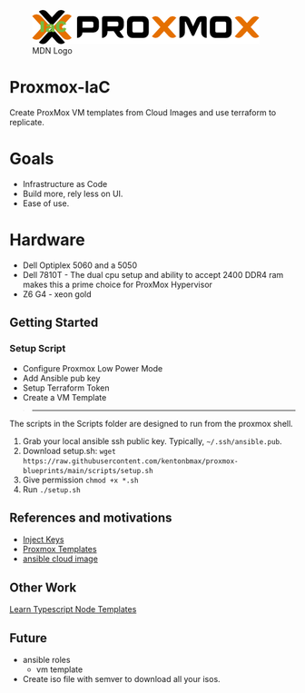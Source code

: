 <figure>
  <img
  src="assets/proxmos.png"
  alt="ProxMox Blueprints">
  <figcaption>MDN Logo</figcaption>
</figure>

# Proxmox-IaC
Create ProxMox VM templates from Cloud Images and use terraform to replicate. 

# Goals
- Infrastructure as Code
- Build more, rely less on UI.
- Ease of use. 

# Hardware
- Dell Optiplex 5060 and a 5050
- Dell 7810T - The dual cpu setup and ability to accept 2400 DDR4 ram makes this a prime choice for ProxMox Hypervisor
- Z6 G4 - xeon gold

## Getting Started

### Setup Script
* Configure Proxmox Low Power Mode
* Add Ansible pub key
* Setup Terraform Token
* Create a VM Template

> ----------------------------------------------------------------------------
The scripts in the Scripts folder are designed to run from the proxmox shell.

1. Grab your local ansible ssh public key. Typically, `~/.ssh/ansible.pub`.
1. Download setup.sh:
   `wget https://raw.githubusercontent.com/kentonbmax/proxmox-blueprints/main/scripts/setup.sh`
1. Give permission `chmod +x *.sh`
1. Run `./setup.sh`   
   
## References and motivations
- [Inject Keys](https://www.cyberciti.biz/faq/how-to-add-ssh-public-key-to-qcow2-linux-cloud-images-using-virt-sysprep/)
- [Proxmox Templates](https://pve.proxmox.com/wiki/VM_Templates_and_Clones)
- [ansible cloud image](https://ronamosa.io/docs/engineer/LAB/proxmox-cloudinit/)

## Other Work
[Learn Typescript Node Templates](https://learntnt.com)

## Future
* ansible roles   
   * vm template
* Create iso file with semver to download all your isos. 